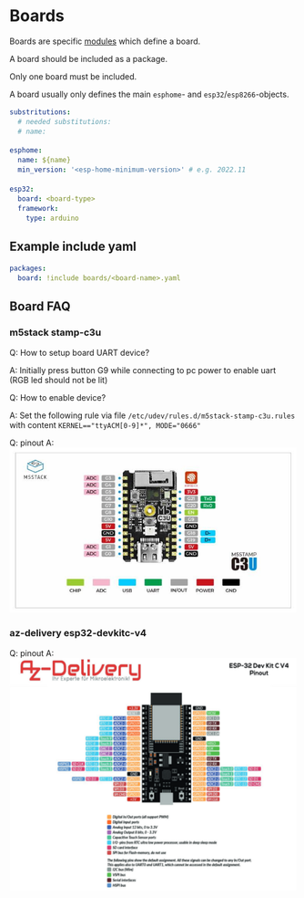 # Boards

Boards are specific [modules](../modules/readme.md) which define a board.

A board should be included as a package.

Only one board must be included.

A board usually only defines the main `esphome`- and `esp32`/`esp8266`-objects.

```yaml
substritutions:
  # needed substitutions:
  # name:

esphome:
  name: ${name}
  min_version: '<esp-home-minimum-version>' # e.g. 2022.11

esp32:
  board: <board-type>
  framework:
    type: arduino
```

## Example include yaml

```yaml
packages:
  board: !include boards/<board-name>.yaml
```

## Board FAQ

### m5stack stamp-c3u
Q: How to setup board UART device?

A: Initially press button G9 while connecting to pc power to enable uart (RGB led should not be lit)


Q: How to enable device?

A: Set the following rule via file `/etc/udev/rules.d/m5stack-stamp-c3u.rules` with content `KERNEL=="ttyACM[0-9]*", MODE="0666"`


Q: pinout
A: ![m5stack-stamp-c3u](./pinouts/pinout_m5stack-stamp-c3u.jpg)

### az-delivery esp32-devkitc-v4

Q: pinout
A: ![az-delivery esp32-devkitc-v4](./pinouts/pinout_az-delivery-esp32-devkitc-v4.png)